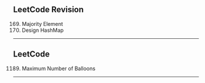 ## LeetCode Revision

169. Majority Element
170. Design HashMap

---

## LeetCode

1189. Maximum Number of Balloons

---
